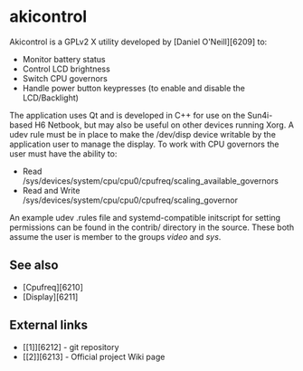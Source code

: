 # akicontrol
Akicontrol is a GPLv2 X utility developed by [Daniel O'Neill][6209] to: 
  * Monitor battery status
  * Control LCD brightness
  * Switch CPU governors
  * Handle power button keypresses (to enable and disable the LCD/Backlight)

The application uses Qt and is developed in C++ for use on the Sun4i-based H6 Netbook, but may also be useful on other devices running Xorg. 
A udev rule must be in place to make the /dev/disp device writable by the application user to manage the display. 
To work with CPU governors the user must have the ability to: 
  * Read /sys/devices/system/cpu/cpu0/cpufreq/scaling_available_governors
  * Read and Write /sys/devices/system/cpu/cpu0/cpufreq/scaling_governor

An example udev .rules file and systemd-compatible initscript for setting permissions can be found in the contrib/ directory in the source. These both assume the user is member to the groups _video_ and _sys_. 
## See also
  * [Cpufreq][6210]
  * [Display][6211]

## External links
  * [[1]][6212] \- git repository
  * [[2]][6213] \- Official project Wiki page
